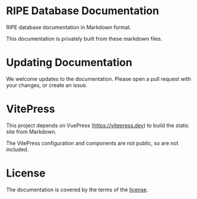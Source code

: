 
# RIPE Database Documentation

RIPE database documentation in Markdown format.

This documentation is privately built from these markdown files.

# Updating Documentation

We welcome updates to the documentation. Please open a pull request with your changes, or create an issue.

# VitePress

This project depends on VuePress (https://vitepress.dev) to build the static site from Markdown.

The VitePress configuration and components are not public, so are not included.

# License

The documentation is covered by the terms of the [license](LICENSE.md).
